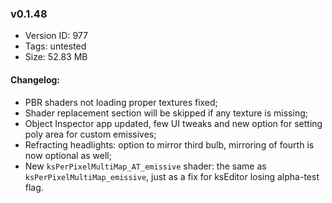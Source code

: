 ### v0.1.48

*   Version ID: 977
*   Tags: untested
*   Size: 52.83 MB

#### Changelog:

*   PBR shaders not loading proper textures fixed;
*   Shader replacement section will be skipped if any texture is missing;
*   Object Inspector app updated, few UI tweaks and new option for setting poly area for custom emissives;
*   Refracting headlights: option to mirror third bulb, mirroring of fourth is now optional as well;
*   New `ksPerPixelMultiMap_AT_emissive` shader: the same as `ksPerPixelMultiMap_emissive`, just as a fix for ksEditor losing alpha-test flag.
